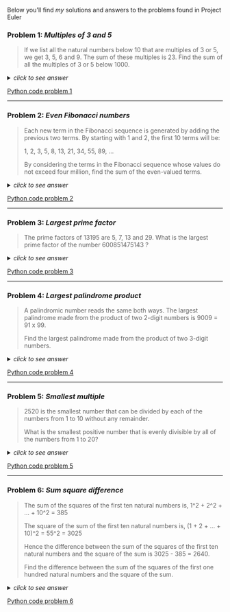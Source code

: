 Below you'll find *my* solutions and answers to the problems found in Project Euler

### Problem 1: *Multiples of 3 and 5*
> If we list all the natural numbers below 10 that are multiples of 3 or 5, we get 3, 5, 6 and 9. The sum of these
multiples is 23.
Find the sum of all the multiples of 3 or 5 below 1000.
<details><summary> <i>click to see answer</i> </summary>
<p>

#### *Answer:* 233168
</p>
</details>

[Python code problem 1](https://github.com/DDaaaaann/Project_Euler/blob/master/python/exc1.py)

___


### Problem 2: *Even Fibonacci numbers*
>Each new term in the Fibonacci sequence is generated by adding the previous two terms. By starting with 1 and 2,
the first 10 terms will be:
>
>1, 2, 3, 5, 8, 13, 21, 34, 55, 89, ...
>
>By considering the terms in the Fibonacci sequence whose values do not exceed four million, find the sum of the
 even-valued terms.

<details><summary> <i>click to see answer</i> </summary>
<p>

#### *Answer:* 4613732
</p>
</details>

[Python code problem 2](https://github.com/DDaaaaann/Project_Euler/blob/master/python/exc2.py)

___


### Problem 3: *Largest prime factor*
>The prime factors of 13195 are 5, 7, 13 and 29.
>What is the largest prime factor of the number 600851475143 ?

<details><summary> <i>click to see answer</i> </summary>
<p>

#### *Answer:* 6857
</p>
</details>

[Python code problem 3](https://github.com/DDaaaaann/Project_Euler/blob/master/python/exc3.py)

___


### Problem 4: *Largest palindrome product*
>A palindromic number reads the same both ways. The largest palindrome made from the product of two 2-digit numbers
>is 9009 = 91 x 99.
>
>Find the largest palindrome made from the product of two 3-digit numbers.

<details><summary> <i>click to see answer</i> </summary>
<p>

#### *Answer:* 906609
</p>
</details>

[Python code problem 4](https://github.com/DDaaaaann/Project_Euler/blob/master/python/exc4.py)

___


### Problem 5: *Smallest multiple*
>2520 is the smallest number that can be divided by each of the numbers from 1 to 10 without any remainder.
>
>What is the smallest positive number that is evenly divisible by all of the numbers from 1 to 20?

<details><summary> <i>click to see answer</i> </summary>
<p>

#### *Answer:* 20232792560
</p>
</details>

[Python code problem 5](https://github.com/DDaaaaann/Project_Euler/blob/master/python/exc5.py)

___


### Problem 6: *Sum square difference*
> The sum of the squares of the first ten natural numbers is,
> 1^2 + 2^2 + ... + 10^2 = 385
>
> The square of the sum of the first ten natural numbers is,
> (1 + 2 + ... + 10)^2 = 55^2 = 3025
>
> Hence the difference between the sum of the squares of the first ten natural
> numbers and the square of the sum is 3025 - 385 = 2640.
>
> Find the difference between the sum of the squares of the first one hundred natural numbers and the square of the sum.

<details><summary> <i>click to see answer</i> </summary>
<p>

#### *Answer:* 25164150
</p>
</details>

[Python code problem 6](https://github.com/DDaaaaann/Project_Euler/blob/master/python/exc6.py)




